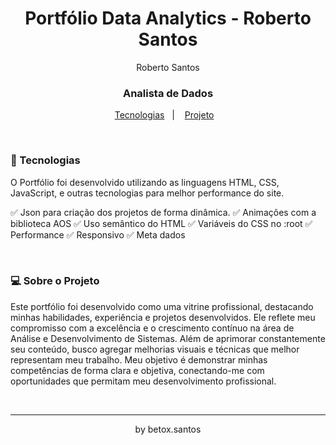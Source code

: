 <h1 align="center"> Portfólio Data Analytics - Roberto Santos </h1>

<p align="center">
Roberto Santos <br/>
<h3 align="center">
Analista de Dados</h3>
</p>

<p align="center">
  <a href="#-tecnologias">Tecnologias</a>&nbsp;&nbsp;&nbsp;|&nbsp;&nbsp;&nbsp;
  <a href="#-projeto">Projeto</a>&nbsp;&nbsp;&nbsp;
</p>

<br>

### 🚀 Tecnologias

O Portfólio foi desenvolvido utilizando as linguagens HTML, CSS, JavaScript, e outras tecnologias para melhor performance do site.

✅ Json para criação dos projetos de forma dinâmica.
✅ Animações com a biblioteca AOS
✅ Uso semântico do HTML
✅ Variáveis do CSS no :root
✅ Performance
✅ Responsivo
✅ Meta dados

<br>

### 💻 Sobre o Projeto

Este portfólio foi desenvolvido como uma vitrine profissional, destacando minhas habilidades, experiência e projetos desenvolvidos. Ele reflete meu compromisso com a excelência e o crescimento contínuo na área de Análise e Desenvolvimento de Sistemas. Além de aprimorar constantemente seu conteúdo, busco agregar melhorias visuais e técnicas que melhor representam meu trabalho. Meu objetivo é demonstrar minhas competências de forma clara e objetiva, conectando-me com oportunidades que permitam meu desenvolvimento profissional.

<br>

---

<p align="center">by betox.santos</p>
